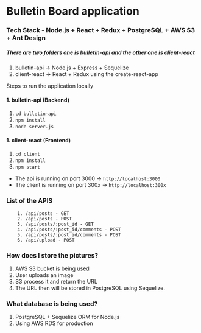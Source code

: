 # Bulletin Board application

### Tech Stack - Node.js + React + Redux + PostgreSQL + AWS S3 + Ant Design

##### There are two folders one is bulletin-api and the other one is client-react

1. bulletin-api -> Node.js + Express + Sequelize
2. client-react -> React + Redux using the create-react-app

Steps to run the application locally

#### 1. bulletin-api (Backend)

1. `cd bulletin-api`
2. `npm install`
3. `node server.js`

#### 1. client-react (Frontend)

1. `cd client`
2. `npm install`
3. `npm start`

- The api is running on port 3000 -> `http://localhost:3000`
- The client is running on port 300x -> `http://localhost:300x`

### List of the APIS

```
    1. /api/posts - GET
    2. /api/posts - POST
    3. /api/posts/:post_id - GET
    4. /api/posts/:post_id/comments - POST
    5. /api/posts/:post_id/comments - POST
    6. /api/upload - POST

```

### How does I store the pictures?

1. AWS S3 bucket is being used
2. User uploads an image
3. S3 process it and return the URL
4. The URL then will be stored in PostgreSQL using Sequelize.

### What database is being used?

1. PostgreSQL + Sequelize ORM for Node.js
2. Using AWS RDS for production
